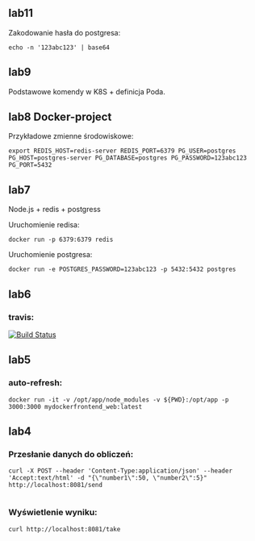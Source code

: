 ## lab11
Zakodowanie hasła do postgresa:
```
echo -n '123abc123' | base64
```

## lab9
Podstawowe komendy w K8S + definicja Poda.

## lab8  Docker-project
Przykładowe zmienne środowiskowe:
```
export REDIS_HOST=redis-server REDIS_PORT=6379 PG_USER=postgres PG_HOST=postgres-server PG_DATABASE=postgres PG_PASSWORD=123abc123 PG_PORT=5432
```

## lab7
Node.js + redis + postgress

Uruchomienie redisa:
```
docker run -p 6379:6379 redis
```

Uruchomienie postgresa:
```
docker run -e POSTGRES_PASSWORD=123abc123 -p 5432:5432 postgres
```

## lab6
### travis:

[![Build Status](https://travis-ci.com/lzielezinska/Technologie-DevOps.svg?branch=master)](https://travis-ci.com/lzielezinska/Technologie-DevOps)

## lab5
### auto-refresh:

```
docker run -it -v /opt/app/node_modules -v ${PWD}:/opt/app -p 3000:3000 mydockerfrontend_web:latest
```
## lab4
### Przesłanie danych do obliczeń:
```
curl -X POST --header 'Content-Type:application/json' --header 'Accept:text/html' -d "{\"number1\":50, \"number2\":5}" http://localhost:8081/send
                                                                                  
```
### Wyświetlenie wyniku:
``` 
curl http://localhost:8081/take

```
